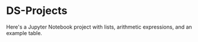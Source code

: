 # DS-Projects
Here's a Jupyter Notebook project with lists, arithmetic expressions, and an example table.
